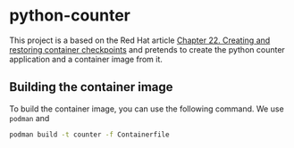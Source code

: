 # python-counter

This project is a based on the Red Hat article [Chapter 22. Creating and restoring container checkpoints](https://docs.redhat.com/en/documentation/red_hat_enterprise_linux/9/html/building_running_and_managing_containers/assembly_creating-and-restoring-container-checkpoints#assembly_creating-and-restoring-container-checkpoints) and pretends to create the python counter application and a container image from it.

## Building the container image

To build the container image, you can use the following command. We use `podman` and  

```bash
podman build -t counter -f Containerfile
```